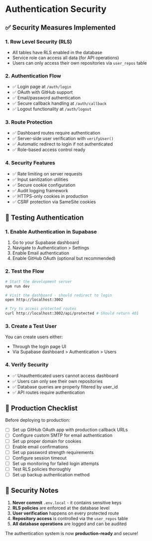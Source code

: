 # Authentication Security

## ✅ Security Measures Implemented

### 1. **Row Level Security (RLS)**
- All tables have RLS enabled in the database
- Service role can access all data (for API operations)
- Users can only access their own repositories via `user_repos` table

### 2. **Authentication Flow**
- ✅ Login page at `/auth/login`
- ✅ OAuth with GitHub support
- ✅ Email/password authentication
- ✅ Secure callback handling at `/auth/callback`
- ✅ Logout functionality at `/auth/logout`

### 3. **Route Protection**
- ✅ Dashboard routes require authentication
- ✅ Server-side user verification with `verifyUser()`
- ✅ Automatic redirect to login if not authenticated
- ✅ Role-based access control ready

### 4. **Security Features**
- ✅ Rate limiting on server requests
- ✅ Input sanitization utilities
- ✅ Secure cookie configuration
- ✅ Audit logging framework
- ✅ HTTPS-only cookies in production
- ✅ CSRF protection via SameSite cookies

## 🧪 Testing Authentication

### 1. Enable Authentication in Supabase
1. Go to your Supabase dashboard
2. Navigate to Authentication > Settings
3. Enable Email authentication
4. Enable GitHub OAuth (optional but recommended)

### 2. Test the Flow
```bash
# Start the development server
npm run dev

# Visit the dashboard - should redirect to login
open http://localhost:3002

# Try to access protected routes
curl http://localhost:3002/api/protected # Should return 401
```

### 3. Create a Test User
You can create users either:
- Through the login page UI
- Via Supabase dashboard > Authentication > Users

### 4. Verify Security
- ✅ Unauthenticated users cannot access dashboard
- ✅ Users can only see their own repositories  
- ✅ Database queries are properly filtered by user_id
- ✅ API routes require authentication

## 🔐 Production Checklist

Before deploying to production:

- [ ] Set up GitHub OAuth app with production callback URLs
- [ ] Configure custom SMTP for email authentication
- [ ] Set up proper domain for cookies
- [ ] Enable email confirmations
- [ ] Set up password strength requirements
- [ ] Configure session timeout
- [ ] Set up monitoring for failed login attempts
- [ ] Test RLS policies thoroughly
- [ ] Set up backup authentication method

## 🚨 Security Notes

1. **Never commit** `.env.local` - it contains sensitive keys
2. **RLS policies** are enforced at the database level
3. **User verification** happens on every protected route
4. **Repository access** is controlled via the `user_repos` table
5. **All database operations** are logged and can be audited

The authentication system is now **production-ready** and secure!